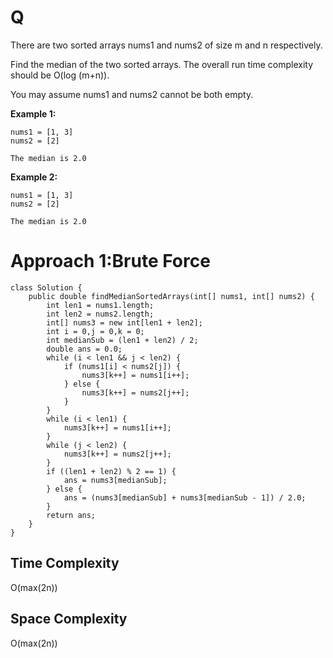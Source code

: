 # Q

There are two sorted arrays nums1 and nums2 of size m and n respectively.

Find the median of the two sorted arrays. The overall run time complexity should be O(log (m+n)).

You may assume nums1 and nums2 cannot be both empty.

**Example 1:**
```
nums1 = [1, 3]
nums2 = [2]

The median is 2.0
```
**Example 2:**
```
nums1 = [1, 3]
nums2 = [2]

The median is 2.0
```
# Approach 1:Brute Force

```
class Solution {
    public double findMedianSortedArrays(int[] nums1, int[] nums2) {
        int len1 = nums1.length;
        int len2 = nums2.length;
        int[] nums3 = new int[len1 + len2];
        int i = 0,j = 0,k = 0;
        int medianSub = (len1 + len2) / 2;
        double ans = 0.0;
        while (i < len1 && j < len2) {
            if (nums1[i] < nums2[j]) {
                nums3[k++] = nums1[i++];
            } else {
                nums3[k++] = nums2[j++];
            }
        }
        while (i < len1) {
            nums3[k++] = nums1[i++];
        }
        while (j < len2) {
            nums3[k++] = nums2[j++];
        }
        if ((len1 + len2) % 2 == 1) {
            ans = nums3[medianSub];
        } else {
            ans = (nums3[medianSub] + nums3[medianSub - 1]) / 2.0;
        }
        return ans;
    }
}
```
## Time Complexity
O(max(2n))
## Space Complexity
O(max(2n))
